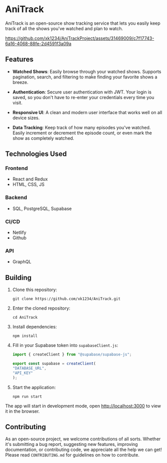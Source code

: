 # AniTrack

AniTrack is an open-source show tracking service that lets you easily keep track of all the shows you've watched and plan to watch.



https://github.com/xk1234/AniTrackProject/assets/31469009/c7f17743-6a16-4068-88fe-2d4591f3a09a



## Features

- **Watched Shows**: Easily browse through your watched shows. Supports pagination, search, and filtering to make finding your favorite shows a breeze.

- **Authentication**: Secure user authentication with JWT. Your login is saved, so you don't have to re-enter your credentials every time you visit.

- **Responsive UI**: A clean and modern user interface that works well on all device sizes.

- **Data Tracking**: Keep track of how many episodes you've watched. Easily increment or decrement the episode count, or even mark the show as completely watched.

## Technologies Used

### Frontend
- React and Redux
- HTML, CSS, JS

### Backend
- SQL, PostgreSQL, Supabase

### CI/CD
- Netlify
- Github

### API
- GraphQL

## Building

1. Clone this repository: 
    ```
    git clone https://github.com/xk1234/AniTrack.git
    ```
2. Enter the cloned repository:
    ```
    cd AniTrack
    ```
3. Install dependencies:
    ```
    npm install
    ```
4. Fill in your Supabase token into `supabaseClient.js`:
    ```javascript
    import { createClient } from "@supabase/supabase-js";

    export const supabase = createClient(
    "DATABASE_URL",
    "API_KEY"
    );
    ```
5. Start the application:
    ```
    npm run start
    ```
The app will start in development mode, open [http://localhost:3000](http://localhost:3000) to view it in the browser.

## Contributing

As an open-source project, we welcome contributions of all sorts. Whether it's submitting a bug report, suggesting new features, improving documentation, or contributing code, we appreciate all the help we can get! Please read `CONTRIBUTING.md` for guidelines on how to contribute.

